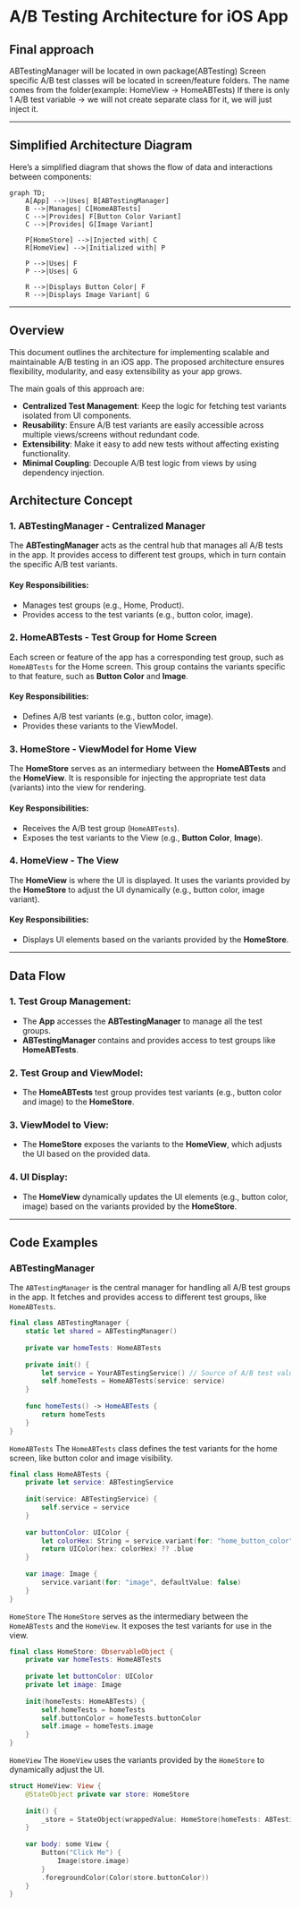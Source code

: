 # A/B Testing Architecture for iOS App

## Final approach

ABTestingManager will be located in own package(ABTesting)
Screen specific A/B test classes will be located in screen/feature folders. The name comes from the folder(example: HomeView -> HomeABTests)
If there is only 1 A/B test variable -> we will not create separate class for it, we will just inject it.

---

## Simplified Architecture Diagram

Here’s a simplified diagram that shows the flow of data and interactions between components:

```mermaid
graph TD;
    A[App] -->|Uses| B[ABTestingManager]
    B -->|Manages| C[HomeABTests]
    C -->|Provides| F[Button Color Variant]
    C -->|Provides| G[Image Variant]
    
    P[HomeStore] -->|Injected with| C
    R[HomeView] -->|Initialized with| P
    
    P -->|Uses| F
    P -->|Uses| G
    
    R -->|Displays Button Color| F
    R -->|Displays Image Variant| G
```

---

## Overview

This document outlines the architecture for implementing scalable and maintainable A/B testing in an iOS app. The proposed architecture ensures flexibility, modularity, and easy extensibility as your app grows.

The main goals of this approach are:

- **Centralized Test Management**: Keep the logic for fetching test variants isolated from UI components.
- **Reusability**: Ensure A/B test variants are easily accessible across multiple views/screens without redundant code.
- **Extensibility**: Make it easy to add new tests without affecting existing functionality.
- **Minimal Coupling**: Decouple A/B test logic from views by using dependency injection.

## Architecture Concept

### 1. **ABTestingManager** - Centralized Manager
The **ABTestingManager** acts as the central hub that manages all A/B tests in the app. It provides access to different test groups, which in turn contain the specific A/B test variants.

#### Key Responsibilities:
- Manages test groups (e.g., Home, Product).
- Provides access to the test variants (e.g., button color, image).

### 2. **HomeABTests** - Test Group for Home Screen
Each screen or feature of the app has a corresponding test group, such as `HomeABTests` for the Home screen. This group contains the variants specific to that feature, such as **Button Color** and **Image**.

#### Key Responsibilities:
- Defines A/B test variants (e.g., button color, image).
- Provides these variants to the ViewModel.

### 3. **HomeStore** - ViewModel for Home View
The **HomeStore** serves as an intermediary between the **HomeABTests** and the **HomeView**. It is responsible for injecting the appropriate test data (variants) into the view for rendering.

#### Key Responsibilities:
- Receives the A/B test group (`HomeABTests`).
- Exposes the test variants to the View (e.g., **Button Color**, **Image**).

### 4. **HomeView** - The View
The **HomeView** is where the UI is displayed. It uses the variants provided by the **HomeStore** to adjust the UI dynamically (e.g., button color, image variant).

#### Key Responsibilities:
- Displays UI elements based on the variants provided by the **HomeStore**.

---

## Data Flow

### 1. **Test Group Management**:
- The **App** accesses the **ABTestingManager** to manage all the test groups.
- **ABTestingManager** contains and provides access to test groups like **HomeABTests**.

### 2. **Test Group and ViewModel**:
- The **HomeABTests** test group provides test variants (e.g., button color and image) to the **HomeStore**.

### 3. **ViewModel to View**:
- The **HomeStore** exposes the variants to the **HomeView**, which adjusts the UI based on the provided data.

### 4. **UI Display**:
- The **HomeView** dynamically updates the UI elements (e.g., button color, image) based on the variants provided by the **HomeStore**.

---

## Code Examples

### **ABTestingManager**

The `ABTestingManager` is the central manager for handling all A/B test groups in the app. It fetches and provides access to different test groups, like `HomeABTests`.

```swift
final class ABTestingManager {
    static let shared = ABTestingManager()
    
    private var homeTests: HomeABTests
    
    private init() {
        let service = YourABTestingService() // Source of A/B test values
        self.homeTests = HomeABTests(service: service)
    }
    
    func homeTests() -> HomeABTests {
        return homeTests
    }
}
```

`HomeABTests`
The `HomeABTests` class defines the test variants for the home screen, like button color and image visibility.

```swift
final class HomeABTests {
    private let service: ABTestingService
    
    init(service: ABTestingService) {
        self.service = service
    }
    
    var buttonColor: UIColor {
        let colorHex: String = service.variant(for: "home_button_color", defaultValue: "#0000FF")
        return UIColor(hex: colorHex) ?? .blue
    }
    
    var image: Image {
        service.variant(for: "image", defaultValue: false)
    }
}
```

`HomeStore`
The `HomeStore` serves as the intermediary between the `HomeABTests` and the `HomeView`. It exposes the test variants for use in the view.

```swift
final class HomeStore: ObservableObject {
    private var homeTests: HomeABTests
    
    private let buttonColor: UIColor
    private let image: Image
    
    init(homeTests: HomeABTests) {
        self.homeTests = homeTests
        self.buttonColor = homeTests.buttonColor
        self.image = homeTests.image
    }
}
```

`HomeView`
The `HomeView` uses the variants provided by the `HomeStore` to dynamically adjust the UI.

```swift
struct HomeView: View {
    @StateObject private var store: HomeStore
    
    init() {
        _store = StateObject(wrappedValue: HomeStore(homeTests: ABTestingManager.shared.homeTests())) // It could be not shared, just an example
    }
    
    var body: some View {
        Button("Click Me") {
            Image(store.image)
        }
        .foregroundColor(Color(store.buttonColor))
    }
}
```
